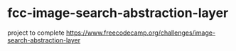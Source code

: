 # fcc-image-search-abstraction-layer
project to complete https://www.freecodecamp.org/challenges/image-search-abstraction-layer
